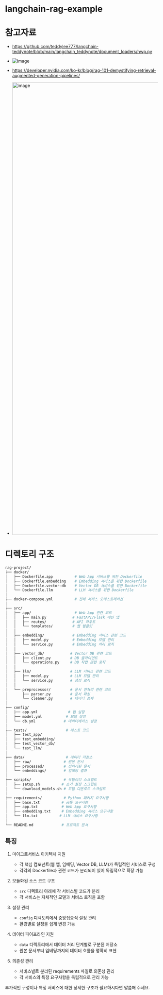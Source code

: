 # langchain-rag-example

# 참고자료
* https://github.com/teddylee777/langchain-teddynote/blob/main/langchain_teddynote/document_loaders/hwp.py
* ![image](https://github.com/user-attachments/assets/b35a2097-15a8-4ac7-a7ba-8ec32070b523)

* https://developer.nvidia.com/ko-kr/blog/rag-101-demystifying-retrieval-augmented-generation-pipelines/
* <img width="1491" alt="image" src="https://github.com/user-attachments/assets/c228db9c-7c8a-40df-8615-04386e4b0f22" />

# 디렉토리 구조
```bash
rag-project/
├── docker/
│   ├── Dockerfile.app          # Web App 서비스를 위한 Dockerfile
│   ├── Dockerfile.embedding    # Embedding 서비스를 위한 Dockerfile
│   ├── Dockerfile.vector-db    # Vector DB 서비스를 위한 Dockerfile
│   └── Dockerfile.llm          # LLM 서비스를 위한 Dockerfile
│
├── docker-compose.yml          # 전체 서비스 오케스트레이션
│
├── src/
│   ├── app/                    # Web App 관련 코드
│   │   ├── main.py            # FastAPI/Flask 메인 앱
│   │   ├── routes/            # API 라우트
│   │   └── templates/         # 웹 템플릿
│   │
│   ├── embedding/             # Embedding 서비스 관련 코드
│   │   ├── model.py           # Embedding 모델 관리
│   │   └── service.py         # Embedding 처리 로직
│   │
│   ├── vector_db/            # Vector DB 관련 코드
│   │   ├── client.py         # DB 클라이언트
│   │   └── operations.py     # DB 작업 관련 로직
│   │
│   ├── llm/                  # LLM 서비스 관련 코드
│   │   ├── model.py          # LLM 모델 관리
│   │   └── service.py        # 생성 로직
│   │
│   └── preprocessor/         # 문서 전처리 관련 코드
│       ├── parser.py         # 문서 파싱
│       └── cleaner.py        # 데이터 정제
│
├── config/
│   ├── app.yml              # 앱 설정
│   ├── model.yml           # 모델 설정
│   └── db.yml             # 데이터베이스 설정
│
├── tests/                  # 테스트 코드
│   ├── test_app/
│   ├── test_embedding/
│   ├── test_vector_db/
│   └── test_llm/
│
├── data/                   # 데이터 저장소
│   ├── raw/               # 원본 문서
│   ├── processed/         # 전처리된 문서
│   └── embeddings/        # 임베딩 결과
│
├── scripts/               # 유틸리티 스크립트
│   ├── setup.sh          # 초기 설정 스크립트
│   └── download_models.sh # 모델 다운로드 스크립트
│
├── requirements/          # Python 패키지 요구사항
│   ├── base.txt          # 공통 요구사항
│   ├── app.txt           # Web App 요구사항
│   ├── embedding.txt     # Embedding 서비스 요구사항
│   └── llm.txt          # LLM 서비스 요구사항
│
└── README.md             # 프로젝트 문서
```

## 특징
1. 마이크로서비스 아키텍처 지원
   - 각 핵심 컴포넌트(웹 앱, 임베딩, Vector DB, LLM)가 독립적인 서비스로 구성
   - 각각의 Dockerfile과 관련 코드가 분리되어 있어 독립적으로 확장 가능

2. 모듈화된 소스 코드 구조
   - `src` 디렉토리 아래에 각 서비스별 코드가 분리
   - 각 서비스는 자체적인 모델과 서비스 로직을 포함

3. 설정 관리
   - `config` 디렉토리에서 중앙집중식 설정 관리
   - 환경별로 설정을 쉽게 변경 가능

4. 데이터 파이프라인 지원
   - `data` 디렉토리에서 데이터 처리 단계별로 구분된 저장소
   - 원본 문서부터 임베딩까지의 데이터 흐름을 명확히 표현

5. 의존성 관리
   - 서비스별로 분리된 requirements 파일로 의존성 관리
   - 각 서비스의 특정 요구사항을 독립적으로 관리 가능

추가적인 구성이나 특정 서비스에 대한 상세한 구조가 필요하시다면 말씀해 주세요.
